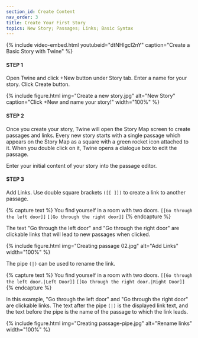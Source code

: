 ```yaml
---
section_id: Create Content
nav_order: 3
title: Create Your First Story
topics: New Story; Passages; Links; Basic Syntax
---
```


{% include video-embed.html youtubeid="dtNHIgcI2nY" caption="Create a Basic Story with Twine" %}

#### STEP 1
Open Twine and click +New button under Story tab. Enter a name for your story. Click Create button.

{% include figure.html img="Create a new story.jpg" alt="New Story" caption="Click +New and name your story!" width="100%" %}

#### STEP 2
Once you create your story, Twine will open the Story Map screen to create passages and links. Every new story starts with a single passage which appears on the Story Map as a square with a green rocket icon attached to it. When you double click on it, Twine opens a dialogue box to edit the passage.

Enter your initial content of your story into the passage editor. 

#### STEP 3
Add Links. Use double square brackets `([[ ]])` to create a link to another passage. 

{% capture text %}
You find yourself in a room with two doors.
`[[Go through the left door]]`
`[[Go through the right door]]`
{% endcapture %}

The text "Go through the left door" and "Go through the right door" are clickable links that will lead to new passages when clicked. 

{% include figure.html img="Creating passage 02.jpg" alt="Add Links" width="100%" %}

The pipe `(|)` can be used to rename the link.

{% capture text %} 
You find yourself in a room with two doors.
`[[Go through the left door.|Left Door]]`
`[[Go through the right door.|Right Door]]`
{% endcapture %}

In this example, "Go through the left door" and "Go through the right door" are clickable links. The text after the pipe `(|)` is the displayed link text, and the text before the pipe is the name of the passage to which the link leads.

{% include figure.html img="Creating passage-pipe.jpg" alt="Rename links" width="100%" %}
